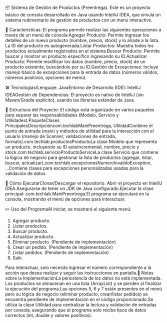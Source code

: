 📦 Sistema de Gestión de Productos (Preentrega). Este es un proyecto básico de consola desarrollado en Java usando IntelliJ IDEA, que simula un sistema rudimentario de gestión de productos con un menú interactivo.

🎯 Características: El programa permite realizar las siguientes operaciones a través de un menú de consola:Agregar Producto: Permite ingresar los detalles de un nuevo producto (nombre, precio, stock) y lo añade a la lista. La ID del producto es autogenerada.Listar Productos: Muestra todos los productos actualmente registrados en el sistema.Buscar Producto: Permite buscar y mostrar un producto específico ingresando su ID.Actualizar Producto: Permite modificar los datos (nombre, precio, stock) de un producto existente, buscándolo por su ID.Gestión de Excepciones: Incluye manejo básico de excepciones para la entrada de datos (números válidos, números positivos, opciones de menú).

🛠️ Tecnologías/Lenguaje: JavaEntorno de Desarrollo (IDE): IntelliJ IDEAGestión de Dependencias: El proyecto es nativo de IntelliJ (sin Maven/Gradle explícito), usando las librerías estándar de Java.

📁 Estructura del Proyecto: El código está organizado en varios paquetes para separar las responsabilidades (Modelo, Servicio y Utilidades):PaqueteClases PrincipalesDescripcióncom.techlabMainPreentrega, UtilidadContiene el punto de entrada (main) y métodos de utilidad para la interacción con el usuario (manejo de Scanner, validaciones de entrada, formato).com.techlab.productosProductoLa clase Modelo que representa un producto, incluyendo su ID autoincremental, nombre, precio y stock.com.techlab.servicioProductoServiceLa clase Servicio que contiene la lógica de negocio para gestionar la lista de productos (agregar, listar, buscar, actualizar).com.techlab.excepcionesNumeroInvalidoException, ...Contiene clases para excepciones personalizadas usadas para la validación de datos.

🚀 Cómo EjecutarClonar/Descargar el repositorio. Abrir el proyecto en IntelliJ IDEA.Asegurarse de tener un JDK de Java configurado.Ejecutar la clase principal: com.techlab.MainPreentrega.El programa se ejecutará en la consola, mostrando el menú de opciones para interactuar.

✏️ Uso del ProgramaAl iniciar, se mostrará el siguiente menú:
1) Agregar producto.
2) Listar productos.
3) Buscar producto.
4) Actualizar producto.
5) Eliminar producto. (Pendiente de implementación)
6) Crear un pedido. (Pendiente de implementación)
7) Listar pedidos. (Pendiente de implementación)
8) Salir.

Para interactuar, solo necesita ingresar el número correspondiente a la acción que desea realizar y seguir las instrucciones en pantalla.📝 Notas sobre la ImplementaciónLa persistencia de los datos no está implementada. Los productos se almacenan en una lista (ArrayList) y se pierden al finalizar la ejecución del programa.Las opciones 5, 6 y 7 están presentes en el menú pero su lógica de negocio (eliminar producto, crear/listar pedidos) se encuentra pendiente de implementación en el código proporcionado.Se utiliza la clase Utilidad para centralizar la lectura y validación de entradas por consola, asegurando que el programa solo reciba tipos de datos correctos (int, double y valores positivos).
